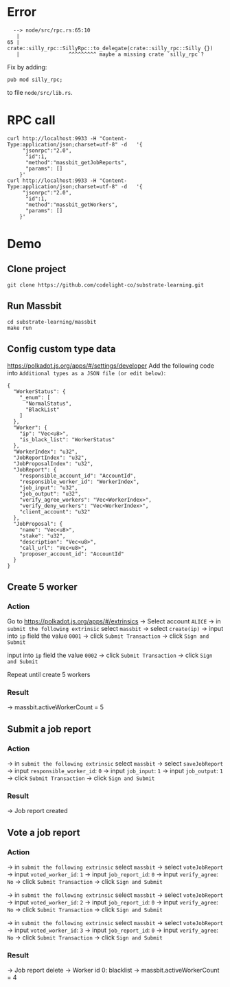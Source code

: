 # Error
```
  --> node/src/rpc.rs:65:10
   |
65 |         crate::silly_rpc::SillyRpc::to_delegate(crate::silly_rpc::Silly {})
   |                ^^^^^^^^^ maybe a missing crate `silly_rpc`?
```
Fix by adding:
```
pub mod silly_rpc;
```
to file `node/src/lib.rs`.

# RPC call

```
curl http://localhost:9933 -H "Content-Type:application/json;charset=utf-8" -d   '{
     "jsonrpc":"2.0",
      "id":1,
      "method":"massbit_getJobReports",
      "params": []
    }'
curl http://localhost:9933 -H "Content-Type:application/json;charset=utf-8" -d   '{
     "jsonrpc":"2.0",
      "id":1,
      "method":"massbit_getWorkers",
      "params": []
    }'
```
# Demo
## Clone project
```
git clone https://github.com/codelight-co/substrate-learning.git
```
## Run Massbit
```
cd substrate-learning/massbit
make run
```
## Config custom type data
https://polkadot.js.org/apps/#/settings/developer
Add the following code into `Additional types as a JSON file (or edit below)`:
```
{
  "WorkerStatus": {
    "_enum": [
      "NormalStatus",
      "BlackList"
    ]
  },
  "Worker": {
    "ip": "Vec<u8>",
    "is_black_list": "WorkerStatus"
  },
  "WorkerIndex": "u32",
  "JobReportIndex": "u32",
  "JobProposalIndex": "u32",
  "JobReport": {
    "responsible_account_id": "AccountId",
    "responsible_worker_id": "WorkerIndex",
    "job_input": "u32",
    "job_output": "u32",
    "verify_agree_workers": "Vec<WorkerIndex>",
    "verify_deny_workers": "Vec<WorkerIndex>",
    "client_account": "u32"
  },
  "JobProposal": {
    "name": "Vec<u8>",
    "stake": "u32",
    "description": "Vec<u8>",
    "call_url": "Vec<u8>",
    "proposer_account_id": "AccountId"
  }
}
```
## Create 5 worker
### Action
Go to https://polkadot.js.org/apps/#/extrinsics
-> Select account `ALICE`
-> in `submit the following extrinsic` select `massbit` -> select `create(ip)` -> input into `ip` field the value `0001`
-> click `Submit Transaction`
-> click `Sign and Submit`

input into `ip` field the value `0002`
-> click `Submit Transaction`
-> click `Sign and Submit`

Repeat until create 5 workers

### Result
-> massbit.activeWorkerCount = 5

## Submit a job report 
### Action
-> in `submit the following extrinsic` select `massbit` -> select `saveJobReport` -> input `responsible_worker_id`: `0` 
-> input `job_input`: `1` -> input `job_output`: `1`
-> click `Submit Transaction`
-> click `Sign and Submit`

### Result
-> Job report created


## Vote a job report 
### Action
-> in `submit the following extrinsic` select `massbit` -> select `voteJobReport` -> input `voted_worker_id`: `1` 
-> input `job_report_id`: `0` -> input `verify_agree`: `No`
-> click `Submit Transaction`
-> click `Sign and Submit`

-> in `submit the following extrinsic` select `massbit` -> select `voteJobReport` -> input `voted_worker_id`: `2` 
-> input `job_report_id`: `0` -> input `verify_agree`: `No`
-> click `Submit Transaction`
-> click `Sign and Submit`

-> in `submit the following extrinsic` select `massbit` -> select `voteJobReport` -> input `voted_worker_id`: `3` 
-> input `job_report_id`: `0` -> input `verify_agree`: `No`
-> click `Submit Transaction`
-> click `Sign and Submit`

### Result
-> Job report delete
-> Worker id 0: blacklist
-> massbit.activeWorkerCount = 4





